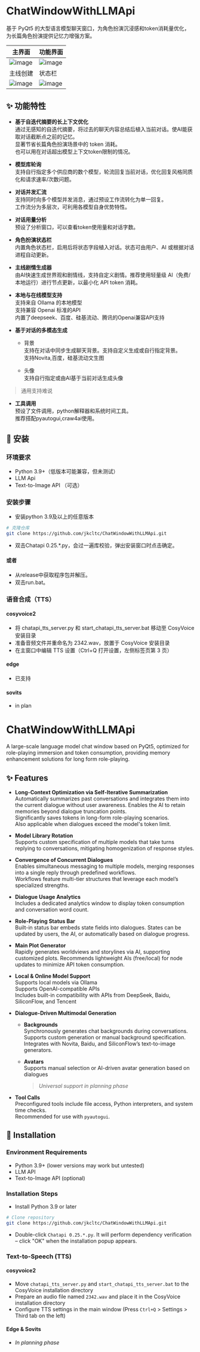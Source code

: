 # ChatWindowWithLLMApi
 
基于 PyQt5 的大型语言模型聊天窗口，为角色扮演沉浸感和token消耗量优化，为长篇角色扮演提供记忆力增强方案。  

| 主界面 | 功能界面 |
| ---- | ---- |
| ![image](https://github.com/user-attachments/assets/de0f9941-ac15-4a04-8395-8657833c9d18) | ![image](https://github.com/user-attachments/assets/ae804710-bb81-4c3c-991e-ece9861da15e) |
| 主线创建 | 状态栏 |
| ![image](https://github.com/user-attachments/assets/8929c332-75f1-4f87-92ec-dcccfa347baf) | ![image](https://github.com/user-attachments/assets/1ed9c2d8-0eb3-4ef4-a130-9747c159b66f) |


## ✨ 功能特性
 
- **基于自迭代摘要的长上下文优化**  
    通过无感知的自迭代摘要，将过去的聊天内容总结后植入当前对话。使AI能获取对话截断点之前的记忆。  
    显著节省长篇角色扮演场景中的 token 消耗。  
    也可以用在对话超出模型上下文token限制的情况。  

- **模型库轮询**  
  支持自行指定多个供应商的数个模型，轮流回复当前对话，优化回复风格同质化和请求速率/次数问题。  

- **对话并发汇流**  
     支持同时向多个模型并发消息，通过预设工作流转化为单一回复。  
     工作流分为多层次，可利用各模型自身优势特性。  

- **对话用量分析**  
    预设了分析窗口，可以查看token使用量和对话字数。  

- **角色扮演状态栏**  
    内置角色状态栏，启用后将状态字段植入对话。状态可由用户、AI 或根据对话进程自动更新。  
 
- **主线剧情生成器**  
    由AI快速生成世界观和剧情线，支持自定义剧情。推荐使用轻量级 AI（免费/本地运行）进行节点更新，以最小化 API token 消耗。  
 
- **本地与在线模型支持**  
  支持来自 Ollama 的本地模型  
  支持兼容 Openai 标准的API  
  内置了deepseek、百度、硅基流动、腾讯的Openai兼容API支持  
 
- **基于对话的多模态生成**
  - 背景  
    支持在对话中同步生成聊天背景。支持自定义生成或自行指定背景。  
    支持Novita,百度，硅基流动文生图  
  
  - 头像  
    支持自行指定或由AI基于当前对话生成头像
> 通用支持难说 

- **工具调用**  
  预设了文件调用，python解释器和系统时间工具。  
  推荐搭配pyautogui,craw4ai使用。  
 
## 🚀 安装
 
### 环境要求  
- Python 3.9+（低版本可能兼容，但未测试）  
- LLM Api 
- Text-to-Image API  （可选）
 
### 安装步骤  
- 安装python 3.9及以上的任意版本  
```bash
# 克隆仓库
git clone https://github.com/jkcltc/ChatWindowWithLLMApi.git
```
- 双击Chatapi 0.25.*.py，会过一遍库校验，弹出安装窗口时点击确定。  

#### 或者
- 从release中获取程序包并解压。
- 双击run.bat。

### 语音合成（TTS）
#### cosyvoice2
- 将 chatapi_tts_server.py 和 start_chatapi_tts_server.bat 移动至 CosyVoice 安装目录
- 准备音频文件并重命名为 2342.wav，放置于 CosyVoice 安装目录
- 在主窗口中编辑 TTS 设置（Ctrl+Q 打开设置，左侧标签页第 3 页）

#### edge   
- 已支持  

#### sovits  
- in plan  

# ChatWindowWithLLMApi

A large-scale language model chat window based on PyQt5, optimized for role-playing immersion and token consumption, providing memory enhancement solutions for long form role-playing.   

## ✨ Features  

- **Long-Context Optimization via Self-Iterative Summarization**  
  Automatically summarizes past conversations and integrates them into the current dialogue without user awareness. Enables the AI to retain memories beyond dialogue truncation points.  
  Significantly saves tokens in long-form role-playing scenarios.  
  Also applicable when dialogues exceed the model's token limit.  

- **Model Library Rotation**  
  Supports custom specification of multiple models that take turns replying to conversations, mitigating homogenization of response styles.  

- **Convergence of Concurrent Dialogues**  
  Enables simultaneous messaging to multiple models, merging responses into a single reply through predefined workflows.  
  Workflows feature multi-tier structures that leverage each model’s specialized strengths.  

- **Dialogue Usage Analytics**  
  Includes a dedicated analytics window to display token consumption and conversation word count.  

- **Role-Playing Status Bar**  
  Built-in status bar embeds state fields into dialogues. States can be updated by users, the AI, or automatically based on dialogue progress.  

- **Main Plot Generator**  
  Rapidly generates worldviews and storylines via AI, supporting customized plots. Recommends lightweight AIs (free/local) for node updates to minimize API token consumption.  

- **Local & Online Model Support**  
  Supports local models via Ollama  
  Supports OpenAI-compatible APIs  
  Includes built-in compatibility with APIs from DeepSeek, Baidu, SiliconFlow, and Tencent  

- **Dialogue-Driven Multimodal Generation**  
  - **Backgrounds**  
    Synchronously generates chat backgrounds during conversations. Supports custom generation or manual background specification.  
    Integrates with Novita, Baidu, and SiliconFlow’s text-to-image generators.  
  
  - **Avatars**  
    Supports manual selection or AI-driven avatar generation based on dialogues  
    > *Universal support in planning phase*  

- **Tool Calls**  
  Preconfigured tools include file access, Python interpreters, and system time checks.  
  Recommended for use with `pyautogui`.  

## 🚀 Installation  

### Environment Requirements  
- Python 3.9+ (lower versions may work but untested)  
- LLM API  
- Text-to-Image API (optional)  

### Installation Steps  
- Install Python 3.9 or later  
```bash  
# Clone repository  
git clone https://github.com/jkcltc/ChatWindowWithLLMApi.git  
```  
- Double-click `Chatapi 0.25.*.py`. It will perform dependency verification – click "OK" when the installation popup appears.  

### Text-to-Speech (TTS)  
#### cosyvoice2  
- Move `chatapi_tts_server.py` and `start_chatapi_tts_server.bat` to the CosyVoice installation directory  
- Prepare an audio file named `2342.wav` and place it in the CosyVoice installation directory  
- Configure TTS settings in the main window (Press `Ctrl+Q` > Settings > Third tab on the left)  

#### Edge & Sovits  
- *In planning phase*  

